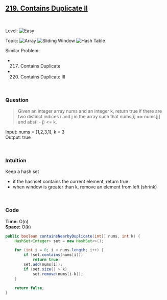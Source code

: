 ## [219. Contains Duplicate II](https://leetcode.com/problems/contains-duplicate-ii/)

<br>

Level:
![Easy](https://img.shields.io/badge/-Easy-00b300)

Topic:
![Array](https://img.shields.io/badge/-Array-66b3ff)
![Sliding Window](https://img.shields.io/badge/-Sliding_Window-9966ff)
![Hash Table](https://img.shields.io/badge/-Hash_Table-0073e6)

Similar Problem:

- 217. Contains Duplicate
- 220. Contains Duplicate III

<br>

### Question

> Given an integer array nums and an integer k, return true if there are two distinct indices i and j in the array such that nums[i] == nums[j] and abs(i - j) <= k.

Input: nums = [1,2,3,1], k = 3  
Output: true

<br>

### Intuition

Keep a hash set

- if the hashset contains the current element, return true
- when window is greater than k, remove an element from left (shrink)

<br>

### Code

**Time:** O(n)  
**Space:** O(k)

```java
public boolean containsNearbyDuplicate(int[] nums, int k) {
    HashSet<Integer> set = new HashSet<>();

    for (int i = 0; i < nums.length; i++) {
        if (set.contains(nums[i]))
            return true;
        set.add(nums[i]);
        if (set.size() > k)
            set.remove(nums[i-k]);
    }

    return false;
}
```
